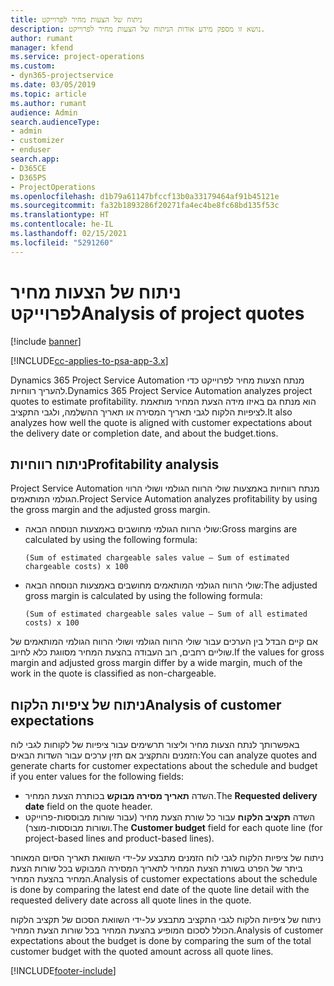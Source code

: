 ```yaml
---
title: ניתוח של הצעות מחיר לפרוייקט
description: נושא זו מספק מידע אודות הניתוח של הצעות מחיר לפרוייקט.
author: rumant
manager: kfend
ms.service: project-operations
ms.custom:
- dyn365-projectservice
ms.date: 03/05/2019
ms.topic: article
ms.author: rumant
audience: Admin
search.audienceType:
- admin
- customizer
- enduser
search.app:
- D365CE
- D365PS
- ProjectOperations
ms.openlocfilehash: d1b79a61147bfccf13b0a33179464af91b45121e
ms.sourcegitcommit: fa32b1893286f20271fa4ec4be8fc68bd135f53c
ms.translationtype: HT
ms.contentlocale: he-IL
ms.lasthandoff: 02/15/2021
ms.locfileid: "5291260"
---
```

# <a name="analysis-of-project-quotes"></a><span data-ttu-id="20cad-103">ניתוח של הצעות מחיר לפרוייקט</span><span class="sxs-lookup"><span data-stu-id="20cad-103">Analysis of project quotes</span></span>

[!include [banner](../includes/psa-now-project-operations.md)]

[!INCLUDE[cc-applies-to-psa-app-3.x](../includes/cc-applies-to-psa-app-3x.md)]

<span data-ttu-id="20cad-104">Dynamics 365 Project Service Automation מנתח הצעות מחיר לפרוייקט כדי להעריך רווחיות.</span><span class="sxs-lookup"><span data-stu-id="20cad-104">Dynamics 365 Project Service Automation analyzes project quotes to estimate profitability.</span></span> <span data-ttu-id="20cad-105">הוא מנתח גם באיזו מידה הצעת המחיר מותאמת לציפיות הלקוח לגבי תאריך המסירה או תאריך ההשלמה, ולגבי התקציב.</span><span class="sxs-lookup"><span data-stu-id="20cad-105">It also analyzes how well the quote is aligned with customer expectations about the delivery date or completion date, and about the budget.tions.</span></span>

## <a name="profitability-analysis"></a><span data-ttu-id="20cad-106">ניתוח רווחיות</span><span class="sxs-lookup"><span data-stu-id="20cad-106">Profitability analysis</span></span>

<span data-ttu-id="20cad-107">Project Service Automation מנתח רווחיות באמצעות שולי הרווח הגולמי ושולי הרווי הגולמי המותאמים.</span><span class="sxs-lookup"><span data-stu-id="20cad-107">Project Service Automation analyzes profitability by using the gross margin and the adjusted gross margin.</span></span>

- <span data-ttu-id="20cad-108">שולי הרווח הגולמי מחושבים באמצעות הנוסחה הבאה:</span><span class="sxs-lookup"><span data-stu-id="20cad-108">Gross margins are calculated by using the following formula:</span></span>

  `
    (Sum of estimated chargeable sales value – Sum of estimated chargeable costs) x 100
  `
- <span data-ttu-id="20cad-109">שולי הרווח הגולמי המותאמים מחושבים באמצעות הנוסחה הבאה:</span><span class="sxs-lookup"><span data-stu-id="20cad-109">The adjusted gross margin is calculated by using the following formula:</span></span>

  `
    (Sum of estimated chargeable sales value – Sum of all estimated costs) x 100
  `

<span data-ttu-id="20cad-110">אם קיים הבדל בין הערכים עבור שולי הרווח הגולמי ושולי הרווח הגולמי המותאמים של שוליים רחבים, רוב העבודה בהצעת המחיר מסווגת כלא לחיוב.</span><span class="sxs-lookup"><span data-stu-id="20cad-110">If the values for gross margin and adjusted gross margin differ by a wide margin, much of the work in the quote is classified as non-chargeable.</span></span>

## <a name="analysis-of-customer-expectations"></a><span data-ttu-id="20cad-111">ניתוח של ציפיות הלקוח</span><span class="sxs-lookup"><span data-stu-id="20cad-111">Analysis of customer expectations</span></span>

<span data-ttu-id="20cad-112">באפשרותך לנתח הצעות מחיר וליצור תרשימים עבור ציפיות של לקוחות לגבי לוח הזמנים והתקציב אם תזין ערכים עבור השדות הבאים:</span><span class="sxs-lookup"><span data-stu-id="20cad-112">You can analyze quotes and generate charts for customer expectations about the schedule and budget if you enter values for the following fields:</span></span>

- <span data-ttu-id="20cad-113">השדה **תאריך מסירה מבוקש** בכותרת הצעת המחיר.</span><span class="sxs-lookup"><span data-stu-id="20cad-113">The **Requested delivery date** field on the quote header.</span></span>
- <span data-ttu-id="20cad-114">השדה **תקציב הלקוח** עבור כל שורת הצעת מחיר (עבור שורות מבוססות-פרוייקט ושורות מבוססות-מוצר).</span><span class="sxs-lookup"><span data-stu-id="20cad-114">The **Customer budget** field for each quote line (for project-based lines and product-based lines).</span></span>

<span data-ttu-id="20cad-115">ניתוח של ציפיות הלקוח לגבי לוח הזמנים מתבצע על-ידי השוואת תאריך הסיום המאוחר ביתר של הפרט בשורת הצעת המחיר לתאריך המסירה המבוקש בכל שורות הצעת המחיר בהצעת המחיר.</span><span class="sxs-lookup"><span data-stu-id="20cad-115">Analysis of customer expectations about the schedule is done by comparing the latest end date of the quote line detail with the requested delivery date across all quote lines in the quote.</span></span>

<span data-ttu-id="20cad-116">ניתוח של ציפיות הלקוח לגבי התקציב מתבצע על-ידי השוואת הסכום של תקציב הלקוח הכולל לסכום המופיע בהצעת המחיר בכל שורות הצעת המחיר.</span><span class="sxs-lookup"><span data-stu-id="20cad-116">Analysis of customer expectations about the budget is done by comparing the sum of the total customer budget with the quoted amount across all quote lines.</span></span>


[!INCLUDE[footer-include](../includes/footer-banner.md)]